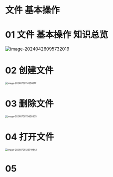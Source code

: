 # 文件 基本操作



# 01 文件 基本操作 知识总览

![image-20240426095732019](https://cvp.oss-cn-shanghai.aliyuncs.com/picgo/202404260957181.png)



# 02 创建文件

<img src="https://cvp.oss-cn-shanghai.aliyuncs.com/picgo/202407081142180.png" alt="image-20240708114258017" style="zoom:50%;" />



# 03 删除文件

<img src="https://cvp.oss-cn-shanghai.aliyuncs.com/picgo/202407081156469.png" alt="image-20240708115628335" style="zoom:50%;" />



# 04 打开文件

<img src="https://cvp.oss-cn-shanghai.aliyuncs.com/picgo/202407081239087.png" alt="image-20240708123919842" style="zoom:50%;" />



# 05 